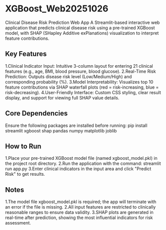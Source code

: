 # XGBoost_Web20251026

Clinical Disease Risk Prediction Web App
A Streamlit-based interactive web application that predicts clinical disease risk using a pre-trained XGBoost model, with SHAP (SHapley Additive exPlanations) visualization to interpret feature contributions.

## Key Features
1.Clinical Indicator Input: Intuitive 3-column layout for entering 21 clinical features (e.g., age, BMI, blood pressure, blood glucose).
2.Real-Time Risk Prediction: Outputs disease risk level (Low/Medium/High) and corresponding probability (%).
3.Model Interpretability: Visualizes top 10 feature contributions via SHAP waterfall plots (red = risk-increasing, blue = risk-decreasing).
4.User-Friendly Interface: Custom CSS styling, clear result display, and support for viewing full SHAP value details.

## Core Dependencies
Ensure the following packages are installed before running:  pip install streamlit xgboost shap pandas numpy matplotlib joblib

## How to Run
1.Place your pre-trained XGBoost model file (named xgboost_model.pkl) in the project root directory.
2.Run the application with the command: streamlit run app.py
3.Enter clinical indicators in the input area and click "Predict Risk" to get results.

## Notes
1.The model file xgboost_model.pkl is required; the app will terminate with an error if the file is missing.
2.All input features are restricted to clinically reasonable ranges to ensure data validity.
3.SHAP plots are generated in real-time after prediction, showing the most influential indicators for risk assessment.

